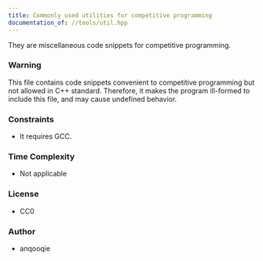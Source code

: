 ```yaml
---
title: Commonly used utilities for competitive programming
documentation_of: //tools/util.hpp
---
```


They are miscellaneous code snippets for competitive programming.

### Warning
This file contains code snippets convenient to competitive programming but not allowed in C++ standard.
Therefore, it makes the program ill-formed to include this file, and may cause undefined behavior.

### Constraints
- It requires GCC.

### Time Complexity
- Not applicable

### License
- CC0

### Author
- anqooqie

